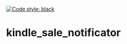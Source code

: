[![Code style: black](https://img.shields.io/badge/code%20style-black-000000.svg)](https://github.com/psf/black)
# kindle_sale_notificator